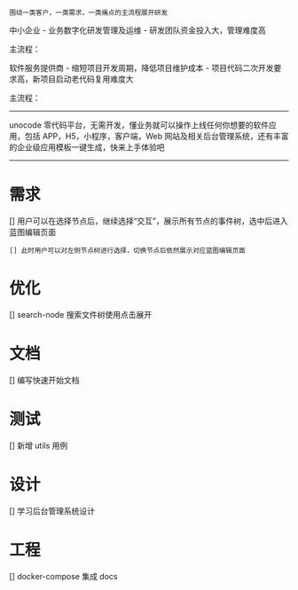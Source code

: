 `围绕一类客户，一类需求，一类痛点的主流程展开研发`

中小企业 - 业务数字化研发管理及运维 - 研发团队资金投入大，管理难度高

主流程：

软件服务提供商 - 缩短项目开发周期，降低项目维护成本 - 项目代码二次开发要求高，新项目启动老代码复用难度大

主流程：

---

unocode 零代码平台，无需开发，懂业务就可以操作上线任何你想要的软件应用，包括 APP，H5，小程序，客户端，Web 网站及相关后台管理系统，还有丰富的企业级应用模板一键生成，快来上手体验吧

---

# 需求

[] 用户可以在选择节点后，继续选择“交互”，展示所有节点的事件树，选中后进入蓝图编辑页面

    [] 此时用户可以对左侧节点树进行选择，切换节点后依然展示对应蓝图编辑页面

# 优化

[] search-node 搜索文件树使用点击展开

# 文档

[] 编写快速开始文档

# 测试

[] 新增 utils 用例

# 设计

[] 学习后台管理系统设计

# 工程

[] docker-compose 集成 docs
